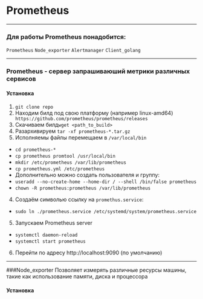 # Prometheus
___
### Для работы Prometheus понадобится:
``Prometheus``
``Node_exporter``
``Alertmanager``
``Client_golang``
___
### Prometheus - сервер запрашиваюший метрики различных сервисов 
#### Установка
1. ``git clone repo``
2. Находим билд под свою платформу (например linux-amd64) `` https://github.com/prometheus/prometheus/releases``
3. Скачиваем билд``wget <path_to_build>``
4. Разархивируем ``tar -xf prometheus-*.tar.gz``
5. Исполняемы файлы перемещаем в ``/var/local/bin``
- ``cd prometheus-*``
- ``cp prometheus promtool /usr/local/bin``
- ``mkdir /etc/prometheus /var/lib/prometheus``
- ``cp prometheus.yml /etc/prometheus``
- Дополнительно можно создать пользователя и группу:
- ``useradd --no-create-home --home-dir / --shell /bin/false prometheus``
- ``chown -R prometheus:prometheus /var/lib/prometheus``
4. Создаём символью ссылку на ``promethus.service``:
- ``sudo ln ./prometheus.service /etc/systemd/system/prometheus.service``
5. Запускаем Prometheus server
- ``systemctl daemon-reload``
- ``systemctl start prometheus``
6. Перейти по адресу http://localhost:9090 (по умолчанию)
___
###Node_exporter
Позволяет измерять различные ресурсы машины, такие как использование памяти, диска и процессора
#### Установка

